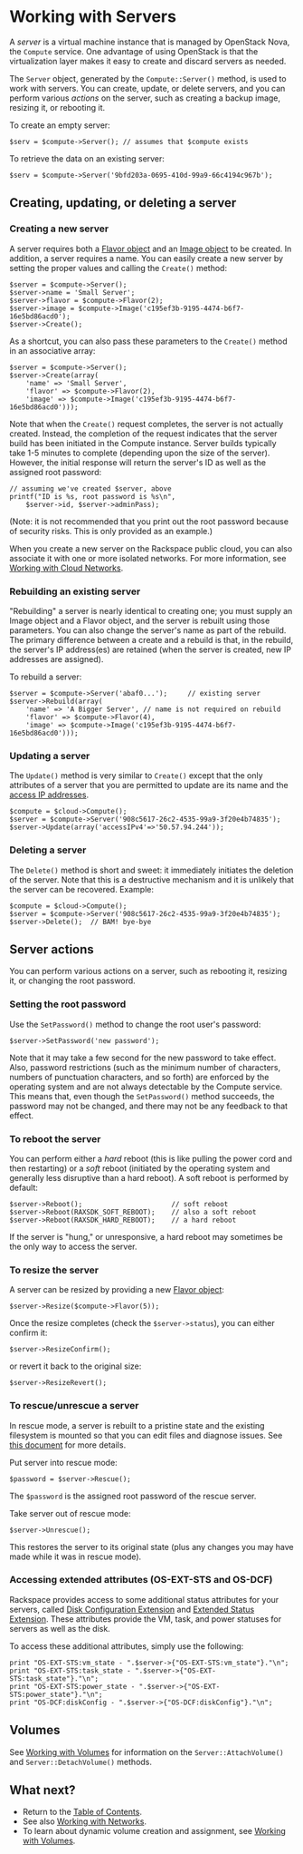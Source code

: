 Working with Servers
====================

A *server* is a virtual machine instance that is managed by OpenStack Nova,
the `Compute` service. One advantage of using OpenStack is that the
virtualization layer makes it easy to create and discard servers as needed.

The `Server` object, generated by the `Compute::Server()` method, is used
to work with servers. You can create, update, or delete servers, and you can
perform various *actions* on the server, such as creating a backup image,
resizing it, or rebooting it.

To create an empty server:

    $serv = $compute->Server(); // assumes that $compute exists

To retrieve the data on an existing server:

    $serv = $compute->Server('9bfd203a-0695-410d-99a9-66c4194c967b');

## Creating, updating, or deleting a server

### Creating a new server

A server requires both a [Flavor object](flavors.md) and an
[Image object](images.md) to
be created. In addition, a server requires a name. You can easily create a
new server by setting the proper values and calling the `Create()` method:

    $server = $compute->Server();
    $server->name = 'Small Server';
    $server->flavor = $compute->Flavor(2);
    $server->image = $compute->Image('c195ef3b-9195-4474-b6f7-16e5bd86acd0');
    $server->Create();

As a shortcut, you can also pass these parameters to the `Create()` method
in an associative array:

    $server = $compute->Server();
    $server->Create(array(
        'name' => 'Small Server',
        'flavor' => $compute->Flavor(2),
        'image' => $compute->Image('c195ef3b-9195-4474-b6f7-16e5bd86acd0')));

Note that when the `Create()` request completes, the server is not actually
created. Instead, the completion of the request indicates that the server
build has been initiated in the Compute instance. Server builds typically
take 1-5 minutes to complete (depending upon the size of the server). However,
the initial response will return the server's ID as well as the assigned
root password:

    // assuming we've created $server, above
    printf("ID is %s, root password is %s\n",
        $server->id, $server->adminPass);

(Note: it is not recommended that you print out the root password because of
security risks. This is only provided as an example.)

When you create a new server on the Rackspace public cloud, you can also
associate it with one or more isolated networks. For more information, see
[Working with Cloud Networks](networks.md).

### Rebuilding an existing server

"Rebuilding" a server is nearly identical to creating one; you must supply
an Image object and a Flavor object, and the server is rebuilt using those
parameters. You can also change the server's name as part of the rebuild.
The primary difference between a create and a rebuild is that, in the rebuild,
the server's IP address(es) are retained (when the server is created, new IP
addresses are assigned).

To rebuild a server:

    $server = $compute->Server('abaf0...');     // existing server
    $server->Rebuild(array(
        'name' => 'A Bigger Server', // name is not required on rebuild
        'flavor' => $compute->Flavor(4),
        'image' => $compute->Image('c195ef3b-9195-4474-b6f7-16e5bd86acd0')));

### Updating a server

The `Update()` method is very similar to `Create()` except that the only
attributes of a server that you are permitted to update are its name and
the [access IP addresses](accessip.md).

    $compute = $cloud->Compute();
    $server = $compute->Server('908c5617-26c2-4535-99a9-3f20e4b74835');
    $server->Update(array('accessIPv4'=>'50.57.94.244'));

### Deleting a server

The `Delete()` method is short and sweet: it immediately initiates the
deletion of the server. Note that this is a destructive mechanism and it is
unlikely that the server can be recovered. Example:

    $compute = $cloud->Compute();
    $server = $compute->Server('908c5617-26c2-4535-99a9-3f20e4b74835');
    $server->Delete();  // BAM! bye-bye

## Server actions

You can perform various actions on a server, such as rebooting it, resizing
it, or changing the root password.

### Setting the root password

Use the `SetPassword()` method to change the root user's password:

    $server->SetPassword('new password');

Note that it may take a few second for the new password to take effect. Also,
password restrictions (such as the minimum number of characters, numbers of
punctuation characters, and so forth) are enforced by the operating system and are
not always detectable by the Compute service. This means that, even though
the `SetPassword()` method succeeds, the password may not be changed, and
there may not be any feedback to that effect.

### To reboot the server

You can perform either a *hard* reboot (this is like pulling the power cord
and then restarting) or a *soft* reboot (initiated by the operating system
and generally less disruptive than a hard reboot). A soft reboot is
performed by default:

    $server->Reboot();                      // soft reboot
    $server->Reboot(RAXSDK_SOFT_REBOOT);    // also a soft reboot
    $server->Reboot(RAXSDK_HARD_REBOOT);    // a hard reboot

If the server is "hung," or unresponsive, a hard reboot may sometimes be
the only way to access the server.

### To resize the server

A server can be resized by providing a new [Flavor object](flavors.md):

    $server->Resize($compute->Flavor(5));

Once the resize completes (check the `$server->status`), you can either
confirm it:

    $server->ResizeConfirm();

or revert it back to the original size:

    $server->ResizeRevert();

### To rescue/unrescue a server

In rescue mode, a server is rebuilt to a pristine state and the existing
filesystem is mounted so that you can edit files and diagnose issues.
See
[this document](http://docs.rackspace.com/servers/api/v2/cs-devguide/content/rescue_mode.html)
for more details.

Put server into rescue mode:

    $password = $server->Rescue();

The `$password` is the assigned root password of the rescue server.

Take server out of rescue mode:

    $server->Unrescue();

This restores the server to its original state (plus any changes you may have
made while it was in rescue mode).

### Accessing extended attributes (OS-EXT-STS and OS-DCF)

Rackspace provides access to some additional status attributes for your servers, called [Disk Configuration Extension](http://docs.rackspace.com/servers/api/v2/cs-devguide/content/ch_extensions.html#diskconfig_attribute) and [Extended Status Extension](http://docs.rackspace.com/servers/api/v2/cs-devguide/content/ch_extensions.html#ext_status). These attributes provide the VM, task, and power statuses for servers as well as the disk.

To access these additional attributes, simply use the following:

    print "OS-EXT-STS:vm_state - ".$server->{"OS-EXT-STS:vm_state"}."\n";
    print "OS-EXT-STS:task_state - ".$server->{"OS-EXT-STS:task_state"}."\n";
    print "OS-EXT-STS:power_state - ".$server->{"OS-EXT-STS:power_state"}."\n";
    print "OS-DCF:diskConfig - ".$server->{"OS-DCF:diskConfig"}."\n";

## Volumes

See [Working with Volumes](volumes.md) for information on the 
`Server::AttachVolume()`
and `Server::DetachVolume()` methods. 

## What next?

* Return to the [Table of Contents](toc.md). 
* See also [Working with Networks](networks.md).
* To learn about dynamic 
  volume creation and assignment, see 
  [Working with Volumes](volumes.md).

